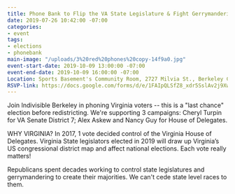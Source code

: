 ```yaml
---
title: Phone Bank to Flip the VA State Legislature & Fight Gerrymandering 10/9
date: 2019-07-26 10:42:00 -07:00
categories:
- event
tags:
- elections
- phonebank
main-image: "/uploads/3%20red%20phones%20copy-14f9a0.jpg"
event-start-date: 2019-10-09 13:00:00 -07:00
event-end-date: 2019-10-09 16:00:00 -07:00
Location: Sports Basement's Community Room, 2727 Milvia St., Berkeley CA
RSVP-link: https://docs.google.com/forms/d/e/1FAIpQLSfZ8_xdr5SslAv2j9XwsdK-7ezQKRLsGC5VgohV7qGJVPW9rA/viewform
---
```


Join Indivisible Berkeley in phoning Virginia voters -- this is a "last chance" election before redistricting.  We're supporting 3 campaigns: Cheryl Turpin for VA Senate District 7; Alex Askew and Nancy Guy for House of Delegates.

WHY VIRGINIA?  In 2017, 1 vote decided control of the Virginia House of Delegates. Virginia State legislators elected in 2019  will draw up  Virginia’s US congressional district map and affect national elections.  Each vote really matters!

Republicans spent decades working to control state legislatures and gerrymandering to create their majorities.  We can't cede state level races to them.